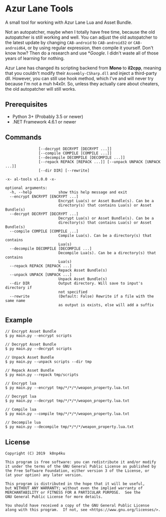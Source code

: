 # Azur Lane Tools
A small tool for working with Azur Lane Lua and Asset Bundle.

Not an autopatcher, maybe when I totally have free time, because the old autopatcher is still working and well. You can adjust the old autopatcher to the latest update by changing `CAB-android` to `CAB-android32` or `CAB-android64`, or by using regular expression, then compile it yourself. Don't know how? Then do a research and use **Google*. I didn't waste all of those years of learning for nothing.

Azur Lane has changed its scripting backend from **Mono** to **il2cpp**, meaning that you couldn't modify their `Assembly-CSharp.dll` and inject a third-party dll. However, you can still use hook method, which I've and will never try because I'm not a muh h4x0r. So, unless they actually care about cheaters, the old autopatcher will still works.

## Prerequisites
- Python 3+ (Probably 3.5 or newer)
- .NET Framework 4.6.1 or newer

## Commands
```usage: main.py [-h] [--encrypt ENCRYPT [ENCRYPT ...]]
               [--decrypt DECRYPT [DECRYPT ...]]
               [--compile COMPILE [COMPILE ...]]
               [--decompile DECOMPILE [DECOMPILE ...]]
               [--repack REPACK [REPACK ...]] [--unpack UNPACK [UNPACK ...]]
               [--dir DIR] [--rewrite]

-x- al-tools v1.0.0 -x-

optional arguments:
  -h, --help            show this help message and exit
  --encrypt ENCRYPT [ENCRYPT ...]
                        Encrypt Lua(s) or Asset Bundle(s). Can be a
                        directory(s) that contains Lua(s) or Asset Bundle(s)
  --decrypt DECRYPT [DECRYPT ...]
                        Decrypt Lua(s) or Asset Bundle(s). Can be a
                        directory(s) that contains Lua(s) or Asset Bundle(s)
  --compile COMPILE [COMPILE ...]
                        Compile Lua(s). Can be a directory(s) that contains
                        Lua(s)
  --decompile DECOMPILE [DECOMPILE ...]
                        Decompile Lua(s). Can be a directory(s) that contains
                        Lua(s)
  --repack REPACK [REPACK ...]
                        Repack Asset Bundle(s)
  --unpack UNPACK [UNPACK ...]
                        Unpack Asset Bundle(s)
  --dir DIR             Output directory. Will save to input's directory if
                        not specified
  --rewrite             (Default: False) Rewrite if a file with the same name
                        as output is exists, else will add a suffix
```

## Example
```
// Encrypt Asset Bundle
$ py main.py --encrypt scripts

// Decrypt Asset Bundle
$ py main.py --decrypt scripts

// Unpack Asset Bundle
$ py main.py --unpack scripts --dir tmp

// Repack Asset Bundle
$ py main.py --repack tmp/scripts

// Encrypt lua
$ py main.py --encrypt tmp/*/*/*/weapon_property.lua.txt

// Decrypt lua
$ py main.py --decrypt tmp/*/*/*/weapon_property.lua.txt

// Compile lua
$ py main.py --compile tmp/*/*/*/weapon_property.lua.txt

// Decompile lua
$ py main.py --decompile tmp/*/*/*/weapon_property.lua.txt
```

## License
```
Copyright (C) 2019  k0np4ku

This program is free software: you can redistribute it and/or modify
it under the terms of the GNU General Public License as published by
the Free Software Foundation, either version 3 of the License, or
(at your option) any later version.

This program is distributed in the hope that it will be useful,
but WITHOUT ANY WARRANTY; without even the implied warranty of
MERCHANTABILITY or FITNESS FOR A PARTICULAR PURPOSE.  See the
GNU General Public License for more details.

You should have received a copy of the GNU General Public License
along with this program.  If not, see <https://www.gnu.org/licenses/>.
```